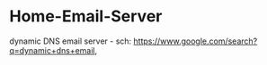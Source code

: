 # Home-Email-Server
dynamic DNS email server - sch: https://www.google.com/search?q=dynamic+dns+email, 
